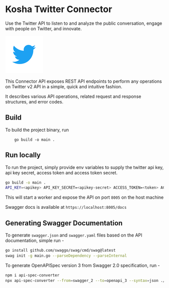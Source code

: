 # Kosha Twitter Connector

Use the Twitter API to listen to and analyze the public conversation, engage with people on Twitter, and innovate.


![Twitter](images/twitter.png)

This Connector API exposes REST API endpoints to perform any operations on Twitter v2 API in a simple, quick and intuitive fashion.

It describes various API operations, related request and response structures, and error codes.

## Build

To build the project binary, run
```
    go build -o main .

```

## Run locally

To run the project, simply provide env variables to supply the twitter api key, api key secret, access token and access token secret.


```bash
go build -o main .
API_KEY=<apikey> API_KEY_SECRET=<apikey-secret> ACCESS_TOKEN=<token> ACCESS_TOKEN_SECRET=<token-secret> ./main
```

This will start a worker and expose the API on port `8005` on the host machine

Swagger docs is available at `https://localhost:8005/docs`

## Generating Swagger Documentation

To generate `swagger.json` and `swagger.yaml` files based on the API documentation, simple run -

```bash
go install github.com/swaggo/swag/cmd/swag@latest
swag init -g main.go --parseDependency --parseInternal
```

To generate OpenAPISpec version 3 from Swagger 2.0 specification, run - 

```bash
npm i api-spec-converter
npx api-spec-converter --from=swagger_2 --to=openapi_3 --syntax=json ./docs/swagger.json > openapi.json
```
